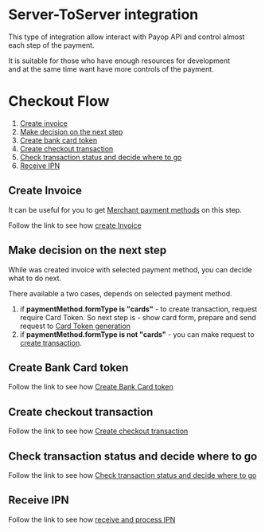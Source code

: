 # Server-ToServer integration

This type of integration allow interact with Payop API 
and control almost each step of the payment.                                                       
                                                                                                
It is suitable for those who have enough resources for development                       
and at the same time want have more controls of the payment.

# Checkout Flow

1. [Create invoice](#create-invoice)      
1. [Make decision on the next step](#make-decision-on-the-next-step)      
1. [Create bank card token](#create-bank-card-token)      
1. [Create checkout transaction](#create-bank-card-token)      
1. [Check transaction status and decide where to go](#check-transaction-status-and-decide-where-to-go)      
1. [Receive IPN](#receive-ipn)      

## Create Invoice

It can be useful for you to get [Merchant payment methods](getMerchantPaymentMethods.md) on this step.

Follow the link to see how [create Invoice](../Invoice/createInvoice.md)


## Make decision on the next step

While was created invoice with selected payment method, you can decide what to do next.

There available a two cases, depends on selected payment method.

1. if **paymentMethod.formType is "cards"** - to create transaction, request require Card Token.
 So next step is - show card form, prepare and send request to [Card Token generation](createCardToken.md)
1. if **paymentMethod.formType is not "cards"** - you can make 
request to [create transaction](../Transaction/createCheckoutTransaction.md).

## Create Bank Card token

Follow the link to see how [Create Bank Card token](createCardToken.md)

## Create checkout transaction

Follow the link to see how [Create checkout transaction](../Transaction/createCheckoutTransaction.md)

## Check transaction status and decide where to go

Follow the link to see how [Check transaction status and decide where to go](checkTransactionStatus.md)

## Receive IPN

Follow the link to see how [receive and process IPN](checkout.md#ipn)